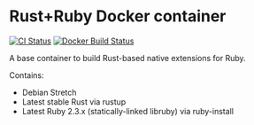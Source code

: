 # Rust+Ruby Docker container

[![CI Status](https://travis-ci.org/malept/rust-ruby-container.svg?branch=ruby2.3)](https://travis-ci.org/malept/rust-ruby-container)
[![Docker Build Status](https://img.shields.io/docker/build/malept/rust-ruby-container.svg)](https://hub.docker.com/r/malept/rust-ruby-container/)

A base container to build Rust-based native extensions for Ruby.

Contains:

* Debian Stretch
* Latest stable Rust via rustup
* Latest Ruby 2.3.x (statically-linked libruby) via ruby-install
